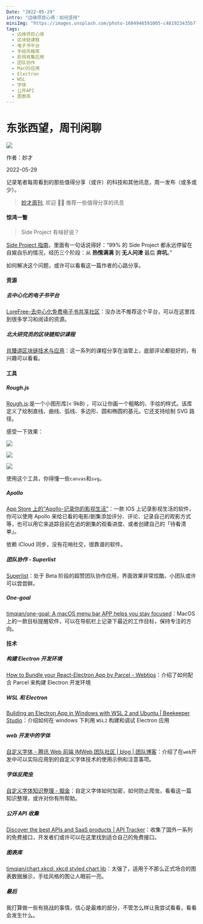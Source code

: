 ```yaml
---
Date: "2022-05-29"
intro: "边缘项目心得：如何坚持"
miniImg: "https://images.unsplash.com/photo-1604946591005-c481923435b7?crop=entropy&cs=tinysrgb&fit=max&fm=jpg&ixid=MnwxNjUyNjZ8MHwxfHJhbmRvbXx8fHx8fHx8fDE2NTM4Mzg1MzI&ixlib=rb-1.2.1&q=80&w=400"
tags:
  - 边缘项目心得
  - 区块链课程
  - 电子书平台
  - 手绘风格库
  - 影视收集应用
  - 团队协作
  - MacOS应用
  - Electron
  - WSL
  - 字体
  - 公开API
  - 图表库
---
```


# 东张西望，周刊闲聊

![](https://images.unsplash.com/photo-1604946591005-c481923435b7?crop=entropy&cs=tinysrgb&fit=max&fm=jpg&ixid=MnwxNjUyNjZ8MHwxfHJhbmRvbXx8fHx8fHx8fDE2NTM4Mzg1MzI&ixlib=rb-1.2.1&q=80&w=1080)

作者：妙才

2022-05-29

记录笔者每周看到的那些值得分享（或许）的科技和其他讯息，周一发布（或多或少）。

> [妙才周刊](https://weekly-omega.vercel.app/), 欢迎 👏🏻 推荐一些值得分享的讯息

#### 惊鸿一瞥

> Side Project 有啥好说？

[Side Project 指南](https://sideproject.guide/)，里面有一句话说得好：“99% 的 Side Project 都永远停留在自娱自乐的情况，经历三个阶段：从 **热情满满** 到 **无人问津** 最后 **弃坑**。”

如何解决这个问题，或许可以看看这一篇作者的心路分享。

#### 资源

##### 去中心化的电子书平台

[LoreFree-去中心化免费电子书共享社区](https://ebook2.lorefree.com/)：没办法不推荐这个平台，可以在这里找到很多学习和阅读的资源。

##### 北大研究员的区块链知识课程

[肖臻讲区块链技术与应用](https://www.youtube.com/watch?v=UmVec9VHtpE&list=PLnTPdMjBRmAYehJkVbAXqxO-0cc9ALC6V)：这一系列的课程分享在油管上，底部评论都挺好的，有兴趣可以看看。

#### 工具

##### Rough.js

[Rough.js](https://roughjs.com/):是一个小图形库(< 9kB) ，可以让你画一个粗略的、手绘的样式。该库定义了绘制直线、曲线、弧线、多边形、圆和椭圆的基元。它还支持绘制 SVG 路径。

感受一下效果：

![](https://roughjs.com/images/cap.png)

![](https://roughjs.com/images/m6.png)

![](https://roughjs.com/images/m14.png)

使用这个工具，你得懂一些`canvas`和`svg`。

##### Apollo

[App Store 上的“Apollo-记录你的影视生活”](https://apps.apple.com/cn/app/apollo-%E8%AE%B0%E5%BD%95%E4%BD%A0%E7%9A%84%E5%BD%B1%E8%A7%86%E7%94%9F%E6%B4%BB/id1616467801)：一款 IOS 上记录影视生活的软件，你可以使用 Apollo 来给已看的电影/剧集添加评分、评论、记录自己的观影方式等，也可以用它来追踪目前在追的剧集的观看进度、或者创建自己的「待看清单」。

依赖 iCloud 同步，没有花哨社交，很靠谱的软件。

##### 团队协作 - Superlist

[Superlist](https://www.superlist.com/)：处于 Beta 阶段的超赞团队协作应用，界面效果非常炫酷，小团队或许可以尝尝鲜。

##### One-goal

[timqian/one-goal: A macOS menu bar APP helps you stay focused](https://github.com/timqian/one-goal)：MacOS 上的一款目标提醒软件，可以在导航栏上记录下最近的工作目标，保持专注的方向。

#### 技术

##### 构建 Electron 开发环境

[How to Bundle your React-Electron App by Parcel - Webtips](https://www.webtips.dev/how-to-bundle-your-react-electron-app-by-parcel)：介绍了如何配合 Parcel 来构建 Electron 开发环境

##### WSL 和 Electron

[Building an Electron App in Windows with WSL 2 and Ubuntu | Beekeeper Studio](https://www.beekeeperstudio.io/blog/building-electron-windows-ubuntu-wsl2)：介绍如何在 windows 下利用 `WSL2` 构建和调试 Electron 应用

##### web 开发中的字体

[自定义字体 - 腾讯 Web 前端 IMWeb 团队社区 | blog | 团队博客](https://imweb.io/topic/5a016f791f0e50753869bfa3)：介绍了在`web`开发中可以实际应用到的自定义字体技术的使用示例和注意事项。

##### 字体反爬虫

[自定义字体知识整理 - 掘金](https://juejin.cn/post/6844904014866284552)：自定义字体如何加密，如何防止爬虫，看看这一篇知识整理，或许对你有所帮助。

##### 公开 API 收集

[Discover the best APIs and SaaS products | API Tracker](https://apitracker.io/)：收集了国外一系列的免费接口，开发者们或许可以在这里找到适合自己的免费接口。

##### 图表库

[timqian/chart.xkcd: xkcd styled chart lib](https://github.com/timqian/chart.xkcd)：太强了，适用于不那么正式场合的图表数据展示，手绘风格的图让人眼前一亮。

##### 最后

我打算做一些有挑战的事情，信心是最难的部分，不管怎么样让我尝试看看，看看会发生什么。
